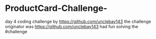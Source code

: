 # ProductCard-Challenge-
day 4 coding challenge by https://github.com/unclebay143
the challenge originator was https://github.com/unclebay143
had fun solving the #challenge
